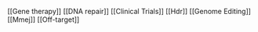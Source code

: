 [[Gene therapy]]
[[DNA repair]]
[[Clinical Trials]]
[[Hdr]]
[[Genome Editing]]
[[Mmej]]
[[Off-target]]
